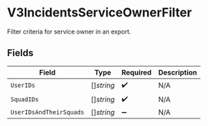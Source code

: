 # V3IncidentsServiceOwnerFilter

Filter criteria for service owner in an export.


## Fields

| Field                   | Type                    | Required                | Description             |
| ----------------------- | ----------------------- | ----------------------- | ----------------------- |
| `UserIDs`               | []*string*              | :heavy_check_mark:      | N/A                     |
| `SquadIDs`              | []*string*              | :heavy_check_mark:      | N/A                     |
| `UserIDsAndTheirSquads` | []*string*              | :heavy_minus_sign:      | N/A                     |